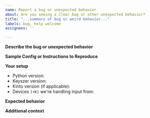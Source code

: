 ```yaml
---
name: Report a bug or unexpected behavior
about: Are you seeing a clear bug or other unexpected behavior?
title: "...summary of bug or weird behavior..."
labels: bug, help welcome
assignees: ''

---
```


**Describe the bug or unexpected behavior**
<!-- A clear and concise description of the bug or incorrect behavior. -->


**Sample Config or Instructions to Reproduce**
<!--
Please include step-by-step instructions when possible to reproduce the bug you are seeing.  If you're using a custom configuration file please attach that; or at lest the relevant part if your struggling with a particular mapping or conditional, etc.  Often a verbose log (`keyszer -v`) of output can help for really complex stucky key or incorrect keypress situations. -->

**Your setup**

- Python version:
- Keyszer version:
- Kinto version (if applicable):
- Devices `(+K)` we're handling input from:

<!--
The (+K) lines from a verbose log look like:

(+K) Grabbing Microsoft Mouse with IntelliEye(TM) (/dev/input/event2)
(+K) Grabbing Apple, Inc Apple Keyboard (/dev/input/event3) -->

**Expected behavior**
<!--
A clear and concise description of what you expected to happen.  If a screen grab would help, attach one. -->

**Additional context**
<!--
Add any other context about the problem here. -->
